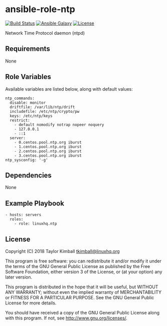 # ansible-role-ntp

[![Build Status](https://travis-ci.org/linuxhq/ansible-role-ntp.svg?branch=master)](https://travis-ci.org/linuxhq/ansible-role-ntp)
[![Ansible Galaxy](https://img.shields.io/badge/ansible--galaxy-ntp-blue.svg?style=flat)](https://galaxy.ansible.com/linuxhq/ntp)
[![License](https://img.shields.io/badge/license-GPLv3-brightgreen.svg?style=flat)](COPYING)

Network Time Protocol daemon (ntpd)

## Requirements

None

## Role Variables

Available variables are listed below, along with default values:

    ntp_commands:
      disable: monitor
      driftfile: /var/lib/ntp/drift
      includefile: /etc/ntp/crypto/pw
      keys: /etc/ntp/keys
      restrict:
        - default nomodify notrap nopeer noquery
        - 127.0.0.1
        - ::1
      server:
        - 0.centos.pool.ntp.org iburst
        - 1.centos.pool.ntp.org iburst
        - 2.centos.pool.ntp.org iburst
        - 3.centos.pool.ntp.org iburst
    ntp_sysconfig: '-g'

## Dependencies

None

## Example Playbook

    - hosts: servers
      roles:
        - role: linuxhq.ntp

## License

Copyright (C) 2018 Taylor Kimball <tkimball@linuxhq.org>

This program is free software: you can redistribute it and/or modify
it under the terms of the GNU General Public License as published by
the Free Software Foundation, either version 3 of the License, or
(at your option) any later version.

This program is distributed in the hope that it will be useful,
but WITHOUT ANY WARRANTY; without even the implied warranty of
MERCHANTABILITY or FITNESS FOR A PARTICULAR PURPOSE. See the
GNU General Public License for more details.

You should have received a copy of the GNU General Public License
along with this program. If not, see <http://www.gnu.org/licenses/>.
